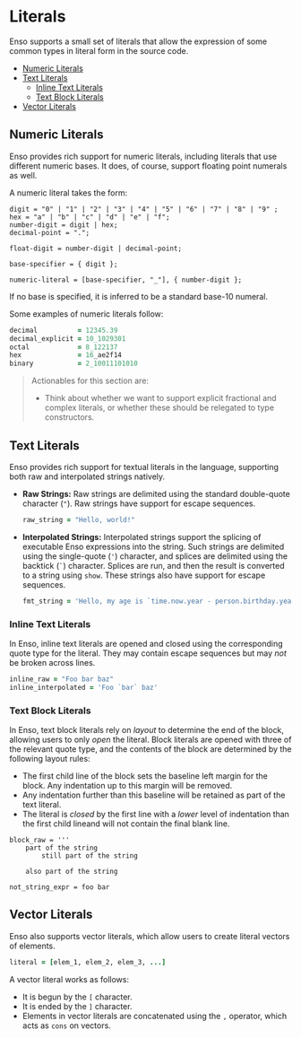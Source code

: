 # Literals
Enso supports a small set of literals that allow the expression of some common
types in literal form in the source code.

<!-- MarkdownTOC levels="2,3" autolink="true" -->

- [Numeric Literals](#numeric-literals)
- [Text Literals](#text-literals)
    - [Inline Text Literals](#inline-text-literals)
    - [Text Block Literals](#text-block-literals)
- [Vector Literals](#vector-literals)

<!-- /MarkdownTOC -->

## Numeric Literals
Enso provides rich support for numeric literals, including literals that use
different numeric bases. It does, of course, support floating point numerals as
well.

A numeric literal takes the form:

```ebnf
digit = "0" | "1" | "2" | "3" | "4" | "5" | "6" | "7" | "8" | "9" ;
hex = "a" | "b" | "c" | "d" | "e" | "f";
number-digit = digit | hex;
decimal-point = ".";

float-digit = number-digit | decimal-point;

base-specifier = { digit };

numeric-literal = [base-specifier, "_"], { number-digit };
```

If no base is specified, it is inferred to be a standard base-10 numeral.

Some examples of numeric literals follow:

```ruby
decimal          = 12345.39
decimal_explicit = 10_1029301
octal            = 8_122137
hex              = 16_ae2f14
binary           = 2_10011101010
```

> Actionables for this section are:
>
> - Think about whether we want to support explicit fractional and complex
>   literals, or whether these should be relegated to type constructors.

## Text Literals
Enso provides rich support for textual literals in the language, supporting both
raw and interpolated strings natively.

- **Raw Strings:** Raw strings are delimited using the standard double-quote
  character (`"`). Raw strings have support for escape sequences.

  ```ruby
  raw_string = "Hello, world!"
  ```

- **Interpolated Strings:** Interpolated strings support the splicing of
  executable Enso expressions into the string. Such strings are delimited using
  the single-quote (`'`) character, and splices are delimited using the backtick
  (`` ` ``) character. Splices are run, and then the result is converted to a
  string using `show`. These strings also have support for escape sequences.

  ```ruby
  fmt_string = 'Hello, my age is `time.now.year - person.birthday.year`'
  ```

### Inline Text Literals
In Enso, inline text literals are opened and closed using the corresponding
quote type for the literal. They may contain escape sequences but may _not_ be
broken across lines.

```ruby
inline_raw = "Foo bar baz"
inline_interpolated = 'Foo `bar` baz'
```

### Text Block Literals
In Enso, text block literals rely on _layout_ to determine the end of the block,
allowing users to only _open_ the literal. Block literals are opened with three
of the relevant quote type, and the contents of the block are determined by the
following layout rules:

- The first child line of the block sets the baseline left margin for the block.
  Any indentation up to this margin will be removed.
- Any indentation further than this baseline will be retained as part of the
  text literal.
- The literal is _closed_ by the first line with a _lower_ level of indentation
  than the first child lineand will not contain the final blank line.

```
block_raw = '''
    part of the string
        still part of the string

    also part of the string

not_string_expr = foo bar
```

## Vector Literals
Enso also supports vector literals, which allow users to create literal vectors
of elements.

```ruby
literal = [elem_1, elem_2, elem_3, ...]
```

A vector literal works as follows:

- It is begun by the `[` character.
- It is ended by the `]` character.
- Elements in vector literals are concatenated using the `,` operator, which
  acts as `cons` on vectors.

